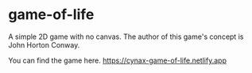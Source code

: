 # game-of-life
A simple 2D game with no canvas. The author of this game's concept is John Horton Conway.

You can find the game here. <a href="https://cynax-game-of-life.netlify.app/" target="_blank">https://cynax-game-of-life.netlify.app</a>
